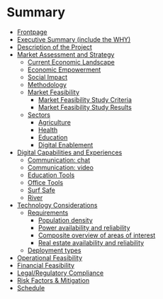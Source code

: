 # Summary

- [Frontpage](./readme.md)
- [Executive Summary (include the WHY)](./executive_summary.md)
- [Description of the Project](./project_description.md)
- [Market Assessment and Strategy](./market_assessment_and_strategy.md)
  - [Current Economic Landscape](./current_economic_landscape.md)
  - [Economic Empowerment](./economic_empowerment.md)
  - [Social Impact](./social_impact.md)
  - [Methodology](./methodology.md)
  - [Market Feasibility](./market_feasibility.md)
    - [Market Feasibility Study Criteria](./market_feasibility_criteria.md)
    - [Market Feasibility Study Results](./market_feasibility_results.md)
  - [Sectors]()
    - [Agriculture](./Agriculture/onepager.md)
    - [Health]()
    - [Education]()
    - [Digital Enablement]()
- [Digital Capabilities and Experiences]()
  - [Communication: chat](./Capabilities/Communication_chat.md)
  - [Communication: video](./Capabilities/Communication_video.md)
  - [Education Tools](./Capabilities/Education.md)
  - [Office Tools](./Capabilities/Office_tools.md)
  - [Surf Safe](./Capabilities/Surf_safe.md)
  - [River](./Capabilities/river.md)
- [Technology Considerations](./technology_considerations.md)
  - [Requirements](./technical_requirements.md)
    - [Population density](./requirements_population_density.md)
    - [Power availability and reliability](./requirements_power.md)
    - [Composite overview of areas of interest](./requirements_composite.md)
    - [Real estate availability and reliability](./realestate_options.md)
  - [Deployment types](./deployment_types.md)
- [Operational Feasibility](./operational_feasibility.md)
- [Financial Feasibility](./not_done.md)
- [Legal/Regulatory Compliance](./legal_compliance.md)
- [Risk Factors & Mitigation](./risk_factors.md)
- [Schedule](./schedule.md)

<!--
- [Intro](./intro.md)
- [Mission](./mission.md)
- [Purpose](purpose.md)
- [Architecture](architecture/architecture.md)
    - [Twins](architecture/twins.md)
    - [Planetary Network](architecture/planetary_network.md)
    - [FreeFlow Chain](architecture/ffchain.md)
- [Use Of Funds](use_of_funds.md)
    - [Milestone 1](ms1.md)
    - [Milestone 2](ms2.md)
    - [Milestone 3](ms3.md)
    - [License](license.md)
- [Benefit](benefit_devxdao.md)
- [Team](team/team.md) 
    - [Gava](team/gava.md) 
    - [Kristof](team/kristof.md)
- [Conclusion](conclusion.md)
- [V API](v/readme.md)
  - [Crypto](v/crypto.md)
  - [TFGrid](v/tfgrid.md)- 
  - [Core](v/twinactions.md) -->
